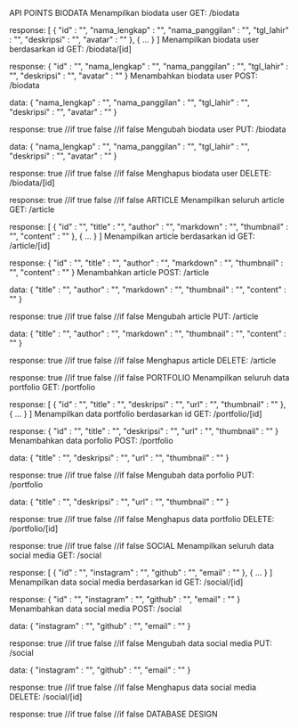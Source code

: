 API POINTS
BIODATA
Menampilkan biodata user
GET: /biodata

response:
[
  {
    "id"              : "",
    "nama_lengkap"    : "",
    "nama_panggilan"  : "",
    "tgl_lahir"       : "",
    "deskripsi"       : "",
    "avatar"          : ""
  },
  {
    ...
  }
]
Menampilkan biodata user berdasarkan id
GET: /biodata/[id]

response:
{
  "id"              : "",
  "nama_lengkap"    : "",
  "nama_panggilan"  : "",
  "tgl_lahir"       : "",
  "deskripsi"       : "",
  "avatar"          : ""
}
Menambahkan biodata user
POST: /biodata

data:
{
  "nama_lengkap"    : "",
  "nama_panggilan"  : "",
  "tgl_lahir"       : "",
  "deskripsi"       : "",
  "avatar"          : ""
}

response:
true    //if true
false   //if false
Mengubah biodata user
PUT: /biodata

data:
{
  "nama_lengkap"    : "",
  "nama_panggilan"  : "",
  "tgl_lahir"       : "",
  "deskripsi"       : "",
  "avatar"          : ""
}

response:
true    //if true
false   //if false
Menghapus biodata user
DELETE: /biodata/[id]

response:
true    //if true
false   //if false
ARTICLE
Menampilkan seluruh article
GET: /article

response:
[
  {
    "id"        : "",
    "title"     : "",
    "author"    : "",
    "markdown"  : "",
    "thumbnail" : "",
    "content"   : ""
  },
  {
    ...
  }
]
Menampilkan article berdasarkan id
GET: /article/[id]

response:
{
  "id"        : "",
  "title"     : "",
  "author"    : "",
  "markdown"  : "",
  "thumbnail" : "",
  "content"   : ""
}
Menambahkan article
POST: /article

data:
{
  "title"     : "",
  "author"    : "",
  "markdown"  : "",
  "thumbnail" : "",
  "content"   : ""
}

response:
true    //if true
false   //if false
Mengubah article
PUT: /article

data:
{
  "title"     : "",
  "author"    : "",
  "markdown"  : "",
  "thumbnail" : "",
  "content"   : ""
}

response:
true    //if true
false   //if false
Menghapus article
DELETE: /article

response:
true    //if true
false   //if false
PORTFOLIO
Menampilkan seluruh data portfolio
GET: /portfolio

response:
[
  {
    "id"          : "",
    "title"       : "",
    "deskripsi"   : "",
    "url"         : "",
    "thumbnail"   : ""
  },
  {
    ...
  }
]
Menampilkan data portfolio berdasarkan id
GET: /portfolio/[id]

response:
{
  "id"          : "",
  "title"       : "",
  "deskripsi"   : "",
  "url"         : "",
  "thumbnail"   : ""
}
Menambahkan data porfolio
POST: /portfolio

data:
{
  "title"       : "",
  "deskripsi"   : "",
  "url"         : "",
  "thumbnail"   : "" 
}

response:
true    //if true
false   //if false
Mengubah data porfolio
PUT: /portfolio

data:
{
  "title"       : "",
  "deskripsi"   : "",
  "url"         : "",
  "thumbnail"   : "" 
}

response:
true    //if true
false   //if false
Menghapus data portfolio
DELETE: /portfolio/[id]

response:
true    //if true
false   //if false
SOCIAL
Menampilkan seluruh data social media
GET: /social

response:
[
  {
    "id"          : "",
    "instagram"   : "",
    "github"      : "",
    "email"       : ""
  },
  {
    ...
  }
]
Menampilkan data social media berdasarkan id
GET: /social/[id]

response:
{
  "id"          : "",
  "instagram"   : "",
  "github"      : "",
  "email"       : ""
}
Menambahkan data social media
POST: /social

data:
{
  "instagram"   : "",
  "github"      : "",
  "email"       : "" 
}

response:
true    //if true
false   //if false
Mengubah data social media
PUT: /social

data:
{
  "instagram"   : "",
  "github"      : "",
  "email"       : "" 
}

response:
true    //if true
false   //if false
Menghapus data social media
DELETE: /social/[id]

response:
true    //if true
false   //if false
DATABASE DESIGN

